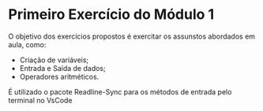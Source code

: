 # Primeiro Exercício do Módulo 1

O objetivo dos exercícios propostos é exercitar os assunstos abordados em aula, como:
- Criação de variáveis; 
- Entrada e Saída de dados;
- Operadores aritméticos.

É utilizado o pacote Readline-Sync para os métodos de entrada pelo terminal no VsCode
